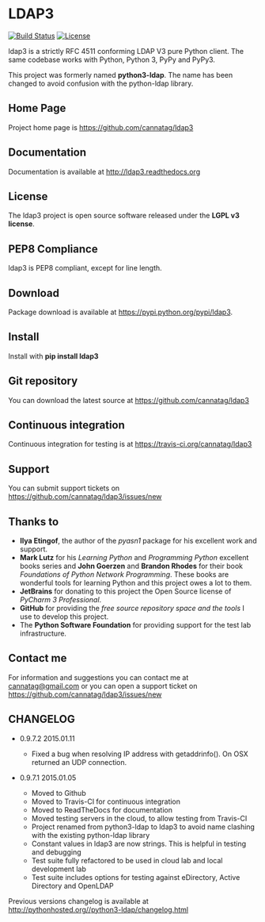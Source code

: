 LDAP3
=====

[![Build Status](https://travis-ci.org/cannatag/ldap3.svg?branch=master)](https://travis-ci.org/cannatag/ldap3) [![License](https://pypip.in/license/ldap3/badge.svg)](https://pypi.python.org/pypi/ldap3/)
    
ldap3 is a strictly RFC 4511 conforming LDAP V3 pure Python client. The same codebase works with Python, Python 3, PyPy and PyPy3.

This project was formerly named **python3-ldap**. The name has been changed to avoid confusion with the python-ldap library.

Home Page
---------

Project home page is https://github.com/cannatag/ldap3


Documentation
-------------

Documentation is available at http://ldap3.readthedocs.org


License
-------

The ldap3 project is open source software released under the **LGPL v3 license**.


PEP8 Compliance
---------------

ldap3 is PEP8 compliant, except for line length.


Download
--------

Package download is available at https://pypi.python.org/pypi/ldap3.


Install
-------

Install with **pip install ldap3**


Git repository
--------------

You can download the latest source at https://github.com/cannatag/ldap3


Continuous integration
----------------------

Continuous integration for testing is at https://travis-ci.org/cannatag/ldap3

Support
-------

You can submit support tickets on https://github.com/cannatag/ldap3/issues/new


Thanks to
---------

* **Ilya Etingof**, the author of the *pyasn1* package for his excellent work and support.
* **Mark Lutz** for his *Learning Python* and *Programming Python* excellent books series and **John Goerzen** and **Brandon Rhodes** for their book *Foundations of Python Network Programming*. These books are wonderful tools for learning Python and this project owes a lot to them.
* **JetBrains** for donating to this project the Open Source license of *PyCharm 3 Professional*.
* **GitHub** for providing the *free source repository space and the tools* I use to develop this project.
* The **Python Software Foundation** for providing support for the test lab infrastructure.


Contact me
----------

For information and suggestions you can contact me at cannatag@gmail.com or you can open a support ticket on https://github.com/cannatag/ldap3/issues/new

CHANGELOG
---------

* 0.9.7.2 2015.01.11
    - Fixed a bug when resolving IP address with getaddrinfo(). On OSX returned an UDP connection.

* 0.9.7.1 2015.01.05
    - Moved to Github
    - Moved to Travis-CI for continuous integration
    - Moved to ReadTheDocs for documentation
    - Moved testing servers in the cloud, to allow testing from Travis-CI
    - Project renamed from python3-ldap to ldap3 to avoid name clashing with the existing python-ldap library
    - Constant values in ldap3 are now strings. This is helpful in testing and debugging
    - Test suite fully refactored to be used in cloud lab and local development lab
    - Test suite includes options for testing against eDirectory, Active Directory and OpenLDAP

Previous versions changelog is available at http://pythonhosted.org//python3-ldap/changelog.html
